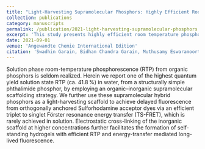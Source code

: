 ```yaml
---
title: "Light-Harvesting Supramolecular Phosphors: Highly Efficient Room Temperature Phosphorescence in Solution and Hydrogels"
collection: publications
category: manuscripts
permalink: /publication/2021-light-harvesting-supramolecular-phosphors
excerpt: 'This study presents highly efficient room temperature phosphorescence in solution and hydrogels through light-harvesting supramolecular phosphors.'
date: 2021-09-01
venue: 'Angewandte Chemie International Edition'
citation: 'Swadhin Garain, Bidhan Chandra Garain, Muthusamy Eswaramoorthy, Swapan K. Pati, Subi J. George. (2021). &quot;Light-Harvesting Supramolecular Phosphors: Highly Efficient Room Temperature Phosphorescence in Solution and Hydrogels.&quot; <i>Angewandte Chemie International Edition</i>, 60(36), 19720-19724.'
---
```

Solution phase room-temperature phosphorescence (RTP) from organic phosphors is seldom realized. Herein we report one of the highest quantum yield solution state RTP (ca. 41.8 %) in water, from a structurally simple phthalimide phosphor, by employing an organic–inorganic supramolecular scaffolding strategy. We further use these supramolecular hybrid phosphors as a light-harvesting scaffold to achieve delayed fluorescence from orthogonally anchored Sulforhodamine acceptor dyes via an efficient triplet to singlet Förster resonance energy transfer (TS-FRET), which is rarely achieved in solution. Electrostatic cross-linking of the inorganic scaffold at higher concentrations further facilitates the formation of self-standing hydrogels with efficient RTP and energy-transfer mediated long-lived fluorescence.
